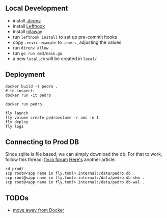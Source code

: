 ## Local Development

- install [.direnv](https://github.com/direnv/direnv)
- install [Lefthook](https://github.com/evilmartians/lefthook)
- install [nilaway](https://github.com/uber-go/nilaway?tab=readme-ov-file#standalone-checker)
- run `lefthook install` to set up pre-commit hooks
- copy `.envrc-example` to `.envrc`, adjusting the values
- run `direnv allow .`
- run `go run cmd/main.go`
- a new `local.db` will be created in `local/`

## Deployment

```
docker build -t pedro .
# to inspect:
docker run -it pedro

docker run pedro

fly launch
fly volume create pedrovolume -r ams -n 1
fly deploy
fly logs
```

## Connecting to Prod DB

Since sqlite is file based, we can simply download the db.
For that to work, follow this
thread: [fly.io forum](https://community.fly.io/t/scp-a-file-into-a-persistent-volume/2729)
[Here's](https://www.richardneililagan.com/posts/copying-files-to-fly-io-volume/) another
article.

```
cd prod/
scp root@<app name in fly.toml>.internal:/data/pedro.db .
scp root@<app name in fly.toml>.internal:/data/pedro.db-shm .
scp root@<app name in fly.toml>.internal:/data/pedro.db-wal .
```

## TODOs

- [move away from Docker](https://fly.io/docs/languages-and-frameworks/golang/)